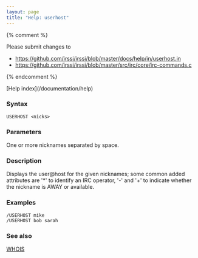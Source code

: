 ```yaml
---
layout: page
title: "Help: userhost"
---
```


{% comment %}

Please submit changes to
- https://github.com/irssi/irssi/blob/master/docs/help/in/userhost.in
- https://github.com/irssi/irssi/blob/master/src/irc/core/irc-commands.c


{% endcomment %}
<nav markdown="1">
[Help index](/documentation/help)
</nav>

### Syntax ###

<div class="highlight irssisyntax"><pre style="\-\-cmdlen:8ch"><code><span class="synB">USERHOST</span> <span class="synB05">&lt;nicks></span></code></pre></div>



### Parameters ###

One or more nicknames separated by space.

### Description ###

Displays the user@host for the given nicknames; some common added attributes
are '*' to identify an IRC operator, '-' and '+' to indicate whether the
nickname is AWAY or available.

### Examples ###

    /USERHOST mike
    /USERHOST bob sarah

### See also ###
[WHOIS](/documentation/help/whois)

